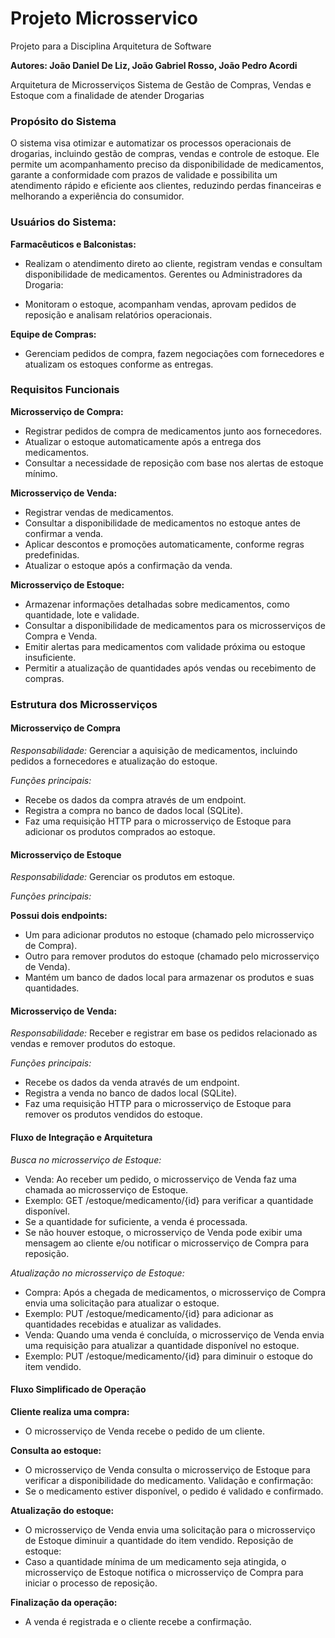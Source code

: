 # Projeto Microsservico
Projeto para a Disciplina Arquitetura de Software

**Autores: João Daniel De Liz, João Gabriel Rosso, João Pedro Acordi**

Arquitetura de Microsserviços 
Sistema de Gestão de Compras, Vendas e Estoque com a finalidade de atender Drogarias

### Propósito do Sistema

O sistema visa otimizar e automatizar os processos operacionais de drogarias, incluindo gestão de compras, vendas e controle de estoque. Ele permite um acompanhamento preciso da disponibilidade de medicamentos, garante a conformidade com prazos de validade e possibilita um atendimento rápido e eficiente aos clientes, reduzindo perdas financeiras e melhorando a experiência do consumidor.

### Usuários do Sistema:

**Farmacêuticos e Balconistas:**

- Realizam o atendimento direto ao cliente, registram vendas e consultam disponibilidade de medicamentos.
Gerentes ou Administradores da Drogaria:

- Monitoram o estoque, acompanham vendas, aprovam pedidos de reposição e analisam relatórios operacionais.

**Equipe de Compras:**

- Gerenciam pedidos de compra, fazem negociações com fornecedores e atualizam os estoques conforme as entregas.

### Requisitos Funcionais

**Microsserviço de Compra:**

- Registrar pedidos de compra de medicamentos junto aos fornecedores.
- Atualizar o estoque automaticamente após a entrega dos medicamentos.
- Consultar a necessidade de reposição com base nos alertas de estoque mínimo.

**Microsserviço de Venda:**

- Registrar vendas de medicamentos.
- Consultar a disponibilidade de medicamentos no estoque antes de confirmar a venda.
- Aplicar descontos e promoções automaticamente, conforme regras predefinidas.
- Atualizar o estoque após a confirmação da venda.

**Microsserviço de Estoque:**
- Armazenar informações detalhadas sobre medicamentos, como quantidade, lote e validade.
- Consultar a disponibilidade de medicamentos para os microsserviços de Compra e Venda.
- Emitir alertas para medicamentos com validade próxima ou estoque insuficiente.
- Permitir a atualização de quantidades após vendas ou recebimento de compras.

### Estrutura dos Microsserviços

#### Microsserviço de Compra
*Responsabilidade:* Gerenciar a aquisição de medicamentos, incluindo pedidos a fornecedores e atualização do estoque. 

*Funções principais:*  
- Recebe os dados da compra através de um endpoint.
- Registra a compra no banco de dados local (SQLite).
- Faz uma requisição HTTP para o microsserviço de Estoque para adicionar os produtos comprados ao estoque.

#### Microsserviço de Estoque

*Responsabilidade:* Gerenciar os produtos em estoque.

*Funções principais:*  

**Possui dois endpoints:**
- Um para adicionar produtos no estoque (chamado pelo microsserviço de Compra).
- Outro para remover produtos do estoque (chamado pelo microsserviço de Venda).
- Mantém um banco de dados local para armazenar os produtos e suas quantidades.

#### Microsserviço de Venda:
*Responsabilidade:* Receber e registrar em base os pedidos relacionado as vendas e remover produtos do estoque.

*Funções principais:*  
- Recebe os dados da venda através de um endpoint.
- Registra a venda no banco de dados local (SQLite).
- Faz uma requisição HTTP para o microsserviço de Estoque para remover os produtos vendidos do estoque.

#### Fluxo de Integração e Arquitetura

*Busca no microsserviço de Estoque:*
- Venda: Ao receber um pedido, o microsserviço de Venda faz uma chamada ao microsserviço de Estoque.
- Exemplo: GET /estoque/medicamento/{id} para verificar a quantidade disponível.
- Se a quantidade for suficiente, a venda é processada.
- Se não houver estoque, o microsserviço de Venda pode exibir uma mensagem ao cliente e/ou notificar o microsserviço de Compra para reposição.
  
*Atualização no microsserviço de Estoque:*
- Compra: Após a chegada de medicamentos, o microsserviço de Compra envia uma solicitação para atualizar o estoque.
- Exemplo: PUT /estoque/medicamento/{id} para adicionar as quantidades recebidas e atualizar as validades.
- Venda: Quando uma venda é concluída, o microsserviço de Venda envia uma requisição para atualizar a quantidade disponível no estoque.
- Exemplo: PUT /estoque/medicamento/{id} para diminuir o estoque do item vendido.
  

#### Fluxo Simplificado de Operação

**Cliente realiza uma compra:**
- O microsserviço de Venda recebe o pedido de um cliente.

**Consulta ao estoque:**
- O microsserviço de Venda consulta o microsserviço de Estoque para verificar a disponibilidade do medicamento.
Validação e confirmação:
- Se o medicamento estiver disponível, o pedido é validado e confirmado.

**Atualização do estoque:**
- O microsserviço de Venda envia uma solicitação para o microsserviço de Estoque diminuir a quantidade do item vendido.
Reposição de estoque:
- Caso a quantidade mínima de um medicamento seja atingida, o microsserviço de Estoque notifica o microsserviço de Compra para iniciar o processo de reposição.

**Finalização da operação:**
- A venda é registrada e o cliente recebe a confirmação.



